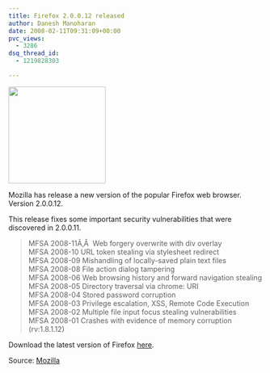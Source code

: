 ```yaml
---
title: Firefox 2.0.0.12 released
author: Danesh Manoharan
date: 2008-02-11T09:31:09+00:00
pvc_views:
  - 3286
dsq_thread_id:
  - 1219828303

---
```

<img loading="lazy" src="http://img230.imageshack.us/img230/4551/firefoxlogopi9.png" height="192" width="192" />

Mozilla has release a new version of the popular Firefox web browser. Version 2.0.0.12.

This release fixes some important security vulnerabilities that were discovered in 2.0.0.11.

> MFSA 2008-11Ã‚Â  Web forgery overwrite with div overlay  
> MFSA 2008-10 URL token stealing via stylesheet redirect  
> MFSA 2008-09 Mishandling of locally-saved plain text files  
> MFSA 2008-08 File action dialog tampering  
> MFSA 2008-06 Web browsing history and forward navigation stealing  
> MFSA 2008-05 Directory traversal via chrome: URI  
> MFSA 2008-04 Stored password corruption  
> MFSA 2008-03 Privilege escalation, XSS, Remote Code Execution  
> MFSA 2008-02 Multiple file input focus stealing vulnerabilities  
> MFSA 2008-01 Crashes with evidence of memory corruption (rv:1.8.1.12)

Download the latest version of Firefox [here][1].

Source: [Mozilla][2]

 [1]: http://en-us.www.mozilla.com/en-US/firefox/all.html
 [2]: http://en-us.www.mozilla.com/en-US/firefox/2.0.0.12/releasenotes/